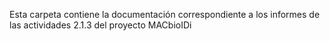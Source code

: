Esta carpeta contiene la documentación correspondiente a los informes de las actividades 2.1.3 del proyecto MACbioIDi
